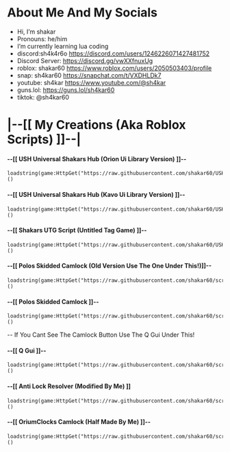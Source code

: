 # About Me And My Socials

- Hi, I’m shakar
- Pronouns: he/him
- I’m currently learning lua coding
- discord:sh4k4r6o https://discord.com/users/1246226071427481752
- Discord Server: https://discord.gg/vwXXfnuxUg
- roblox: shakar60 https://www.roblox.com/users/2050503403/profile
- snap: sh4kar60 https://snapchat.com/t/VXDHLDk7
- youtube: sh4kar https://www.youtube.com/@sh4kar
- guns.lol: https://guns.lol/sh4kar60
- tiktok: @sh4kar60


# |--[[ My Creations (Aka Roblox Scripts) ]]--|

#### --[[ USH Universal Shakars Hub (Orion Ui Library Version) ]]--

```
loadstring(game:HttpGet("https://raw.githubusercontent.com/shakar60/USH/main/key%20system%20protected",true))()
```

#### --[[ USH Universal Shakars Hub (Kavo Ui Library Version) ]]--

```
loadstring(game:HttpGet("https://raw.githubusercontent.com/shakar60/USH/main/USH%20Kavo%20Protected",true))()
```

#### --[[ Shakars UTG Script (Untitled Tag Game) ]]--

```
loadstring(game:HttpGet("https://raw.githubusercontent.com/shakar60/USH/main/UTG%20Protected",true))()
```

#### --[[ Polos Skidded Camlock (Old Version Use The One Under This!)]]--

```
loadstring(game:HttpGet("https://raw.githubusercontent.com/shakar60/scripts/main/polos%20old%20camlock%20protected",true))()
```

#### --[[ Polos Skidded Camlock ]]--

```
loadstring(game:HttpGet("https://raw.githubusercontent.com/shakar60/scripts/main/protected%20polos%20camlock",true))()
```

-- If You Cant See The Camlock Button Use The Q Gui Under This!

#### --[[ Q Gui ]]--

```
loadstring(game:HttpGet("https://raw.githubusercontent.com/shakar60/scripts/main/protected%20Q%20Gui",true))()
```

#### --[[ Anti Lock Resolver (Modified By Me) ]]

```
loadstring(game:HttpGet("https://raw.githubusercontent.com/shakar60/scripts/main/protected%20antilock%20resolver",true))()
```

#### --[[ OriumClocks Camlock (Half Made By Me) ]]--

```
loadstring(game:HttpGet("https://raw.githubusercontent.com/shakar60/scripts/main/LLOLPPROTECTED%20OORORIUMCLOCKS%20CAMLOCK%20LOLL",true))()
```
